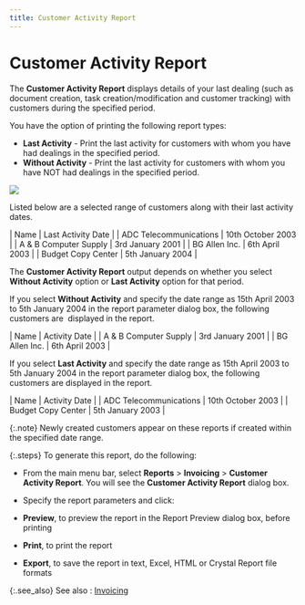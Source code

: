 ```yaml
---
title: Customer Activity Report
---
```


# Customer Activity Report


The **Customer Activity Report**  displays details of your last dealing (such as document creation, task  creation/modification and customer tracking) with customers during the  specified period.


You have the option of printing the following report types:

- **Last 
 Activity** - Print the last activity for customers with whom you  have had dealings in the specified period.
- **Without 
 Activity** - Print the last activity for customers with whom you  have NOT had dealings in the specified period.



![]({{site.rpt_baseurl}}/img/example.gif)


Listed below are a selected range of customers along with their last  activity dates.


| Name | Last Activity Date |
| ADC Telecommunications | 10th October 2003 |
| A & B Computer Supply | 3rd January 2001 |
| BG Allen  Inc. | 6th April 2003 |
| Budget Copy Center | 5th January 2004 |



The **Customer Activity Report**  output depends on whether you select **Without 
 Activity** option or **Last Activity**  option for that period.


If you select **Without Activity**  and specify the date range as 15th April 2003 to 5th January 2004 in the  report parameter dialog box, the following customers are  displayed  in the report.


| Name | Activity Date |
| A & B Computer Supply | 3rd January 2001 |
| BG Allen Inc. | 6th April 2003 |



If you select **Last Activity**  and specify the date range as 15th April 2003 to 5th January 2004 in the  report parameter dialog box, the following customers are displayed in  the report.


| Name | Activity Date |
| ADC Telecommunications | 10th October 2003 |
| Budget Copy Center | 5th January 2003 |



{:.note}
Newly created customers appear on these reports  if created within the specified date range.


{:.steps}
To generate this report, do the following:

- From the main  menu bar, select **Reports** >  **Invoicing** > **Customer 
 Activity Report**. You will see the **Customer Activity Report**  dialog box.
- Specify the  report parameters and click:


- **Preview**,  to preview the report in the Report Preview dialog box, before printing
- **Print**,  to print the report
- **Export**,  to save the report in text, Excel, HTML or Crystal Report file formats



{:.see_also}
See also
: [Invoicing]({{site.rpt_baseurl}}/everest-reports/invoicing/invoicing_reports.html)
